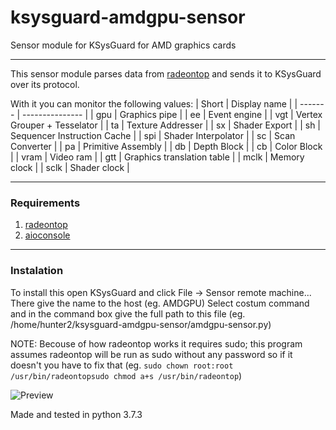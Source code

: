# ksysguard-amdgpu-sensor
Sensor module for KSysGuard for AMD graphics cards

---
This sensor module parses data from [radeontop](https://github.com/clbr/radeontop) and sends it to KSysGuard over its protocol.

With it you can monitor the following values:
| Short   | Display name    |
| ------- | --------------- |
| gpu     |   Graphics pipe |
| ee      |   Event engine |
| vgt     |   Vertex Grouper + Tesselator |
| ta      |   Texture Addresser |
| sx      |   Shader Export |
| sh      |   Sequencer Instruction Cache |
| spi     |   Shader Interpolator |
| sc      |   Scan Converter |
| pa      |   Primitive Assembly |
| db      |   Depth Block |
| cb      |   Color Block |
| vram    |   Video ram |
| gtt     |   Graphics translation table |
| mclk    |   Memory clock |
| sclk    |   Shader clock |

---
### Requirements
1. [radeontop](https://github.com/clbr/radeontop)
2. [aioconsole](https://github.com/vxgmichel/aioconsole)

---
### Instalation
To install this open KSysGuard and click File -> Sensor remote machine...
There give the name to the host (eg. AMDGPU)
Select costum command and in the command box
give the full path to this file (eg. /home/hunter2/ksysguard-amdgpu-sensor/amdgpu-sensor.py)

NOTE: Becouse of how radeontop works it requires sudo;
this program assumes radeontop will be run as sudo without
any password so if it doesn't you have to fix that
(eg. `sudo chown root:root /usr/bin/radeontopsudo chmod a+s /usr/bin/radeontop`)

![Preview](https://i.imgur.com/QPB63Sg.png)

Made and tested in python 3.7.3